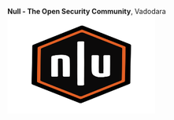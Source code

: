 ******Null - The Open Security Community******, Vadodara
<img src="https://github.com/nullvadodara/nullvadodara.github.io/blob/main/CORE%20TEAM.png" width="300" height="200" />
